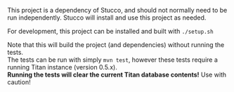 This project is a dependency of Stucco, and should not normally need to be run independently.  Stucco will install and use this project as needed.

For development, this project can be installed and built with `./setup.sh`

Note that this will build the project (and dependencies) without running the tests.  
The tests can be run with simply `mvn test`, however these tests require a running Titan instance (version 0.5.x).  
**Running the tests will clear the current Titan database contents!**  Use with caution!